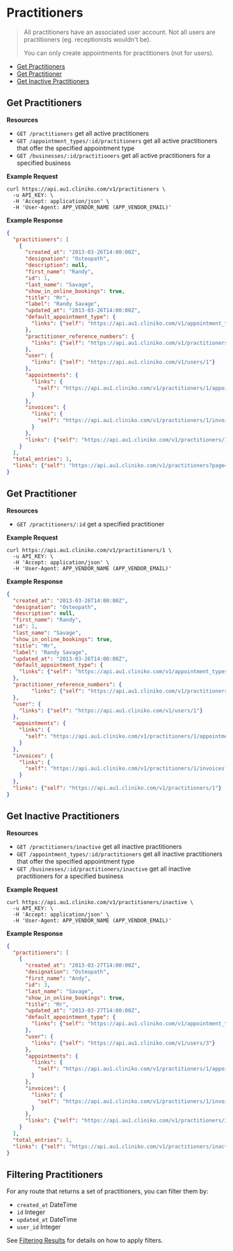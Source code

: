 Practitioners
============
> All practitioners have an associated user account.  Not all users are practitioners (eg. receptionists wouldn't be).
>
> You can only create appointments for practitioners (not for users).

* [Get Practitioners](#get-practitioners "This will return all practitioners.")
* [Get Practitioner](#get-practitioner "This will return a specified practitioner.")
* [Get Inactive Practitioners](#get-inactive-practitioners "This will return all inactive practitioners.")

Get Practitioners
----------------

**Resources**
* ```GET /practitioners``` get all active practitioners
* ```GET /appointment_types/:id/practitioners``` get all active practitioners that offer the specified appointment type
* ```GET /businesses/:id/practitioners``` get all active practitioners for a specified business

**Example Request**
```shell
curl https://api.au1.cliniko.com/v1/practitioners \
  -u API_KEY: \
  -H 'Accept: application/json' \
  -H 'User-Agent: APP_VENDOR_NAME (APP_VENDOR_EMAIL)'
```

**Example Response**
```json
{
  "practitioners": [
    {
      "created_at": "2013-03-26T14:00:00Z",
      "designation": "Osteopath",
      "description": null,
      "first_name": "Randy",
      "id": 1,
      "last_name": "Savage",
      "show_in_online_bookings": true,
      "title": "Mr",
      "label": "Randy Savage",
      "updated_at": "2013-03-26T14:00:00Z",
      "default_appointment_type": {
        "links": {"self": "https://api.au1.cliniko.com/v1/appointment_types/1"}
      },
      "practitioner_reference_numbers": {
        "links": {"self": "https://api.au1.cliniko.com/v1/practitioners/1/practitioner_reference_numbers?page=1"}
      },
      "user": {
        "links": {"self": "https://api.au1.cliniko.com/v1/users/1"}
      },
      "appointments": {
        "links": {
          "self": "https://api.au1.cliniko.com/v1/practitioners/1/appointments?page=1"
        }
      },
      "invoices": {
        "links": {
          "self": "https://api.au1.cliniko.com/v1/practitioners/1/invoices?page=1"
        }
      },
      "links": {"self": "https://api.au1.cliniko.com/v1/practitioners/1"}
    }
  ],
  "total_entries": 1,
  "links": {"self": "https://api.au1.cliniko.com/v1/practitioners?page=1"}
}
```

Get Practitioner
------------

**Resources**
* ```GET /practitioners/:id``` get a specified practitioner

**Example Request**
```shell
curl https://api.au1.cliniko.com/v1/practitioners/1 \
  -u API_KEY: \
  -H 'Accept: application/json' \
  -H 'User-Agent: APP_VENDOR_NAME (APP_VENDOR_EMAIL)'
```

**Example Response**
```json
{
  "created_at": "2013-03-26T14:00:00Z",
  "designation": "Osteopath",
  "description": null,
  "first_name": "Randy",
  "id": 1,
  "last_name": "Savage",
  "show_in_online_bookings": true,
  "title": "Mr",
  "label": "Randy Savage",
  "updated_at": "2013-03-26T14:00:00Z",
  "default_appointment_type": {
    "links": {"self": "https://api.au1.cliniko.com/v1/appointment_types/1"}
  },
  "practitioner_reference_numbers": {
        "links": {"self": "https://api.au1.cliniko.com/v1/practitioners/1/practitioner_reference_numbers?page=1"}
  },
  "user": {
    "links": {"self": "https://api.au1.cliniko.com/v1/users/1"}
  },
  "appointments": {
    "links": {
      "self": "https://api.au1.cliniko.com/v1/practitioners/1/appointments?page=1"
    }
  },
  "invoices": {
    "links": {
      "self": "https://api.au1.cliniko.com/v1/practitioners/1/invoices?page=1"
    }
  },
  "links": {"self": "https://api.au1.cliniko.com/v1/practitioners/1"}
}
```

Get Inactive Practitioners
----------------

**Resources**
* ```GET /practitioners/inactive``` get all inactive practitioners
* ```GET /appointment_types/:id/practitioners``` get all inactive practitioners that offer the specified appointment type
* ```GET /businesses/:id/practitioners/inactive``` get all inactive practitioners for a specified business

**Example Request**
```shell
curl https://api.au1.cliniko.com/v1/practitioners/inactive \
  -u API_KEY: \
  -H 'Accept: application/json' \
  -H 'User-Agent: APP_VENDOR_NAME (APP_VENDOR_EMAIL)'
```

**Example Response**
```json
{
  "practitioners": [
    {
      "created_at": "2013-03-27T14:00:00Z",
      "designation": "Osteopath",
      "first_name": "Andy",
      "id": 3,
      "last_name": "Savage",
      "show_in_online_bookings": true,
      "title": "Mr",
      "updated_at": "2013-03-27T14:00:00Z",
      "default_appointment_type": {
        "links": {"self": "https://api.au1.cliniko.com/v1/appointment_types/1"}
      },
      "user": {
        "links": {"self": "https://api.au1.cliniko.com/v1/users/3"}
      },
      "appointments": {
        "links": {
          "self": "https://api.au1.cliniko.com/v1/practitioners/1/appointments?page=1"
        }
      },
      "invoices": {
        "links": {
          "self": "https://api.au1.cliniko.com/v1/practitioners/1/invoices?page=1"
        }
      },
      "links": {"self": "https://api.au1.cliniko.com/v1/practitioners/3"}
    }
  ],
  "total_entries": 1,
  "links": {"self": "https://api.au1.cliniko.com/v1/practitioners/inactive?page=1"}
}
```

Filtering Practitioners
----------------

For any route that returns a set of practitioners, you can filter them by:
* ```created_at``` DateTime
* ```id``` Integer
* ```updated_at``` DateTime
* ```user_id``` Integer

See [Filtering Results](https://github.com/redguava/cliniko-api#filtering-results) for details on how to apply filters.
